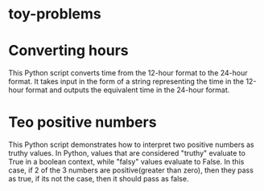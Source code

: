 # toy-problems
# Converting hours
This Python script converts time from the 12-hour format to the 24-hour format. It takes input in the form of a string representing the time in the 12-hour format and outputs the equivalent time in the 24-hour format.
 
 # Teo positive numbers
 This Python script demonstrates how to interpret two positive numbers as truthy values. In Python, values that are considered "truthy" evaluate to True in a boolean context, while "falsy" values evaluate to False.
 In this case, if 2 of the 3 numbers are positive(greater than zero), then they pass as true, if its not the case, then it should pass as false.

 




